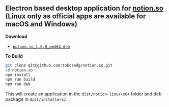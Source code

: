 ## Electron based desktop application for [notion.so](https://www.notion.so) (Linux only as official apps are available for macOS and Windows)

**Download**

* [`notion.so_1.0.0_amd64.deb`](https://github.com/tokozedg/notion.so/releases/download/v1.0.0/notion.so_1.0.0_amd64.deb)

**To Build**
```bash
git clone git@github.com:tokozedg/notion.so.git
cd notion.so
npm install
npm run build
npm run deb
```

This will create an application in the `dist/notion-linux-x64` folder and deb
package in `dist/installers/`.
